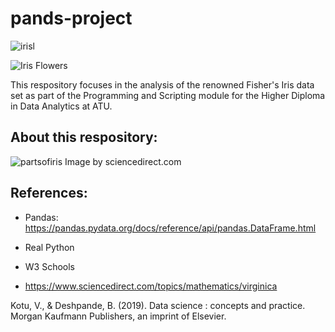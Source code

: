 # pands-project


![irisl](https://encrypted-tbn0.gstatic.com/images?q=tbn:ANd9GcRpTfCeXAg2M1NblVGoTo2gT-wrusoSgufS1AIbfKCFMFlXuO-dA97pX9Z_MSC7otrelK0&usqp=CAU)







![Iris Flowers](https://live.staticflickr.com/387/18749262238_59870d95bd_n.jpg)

This respository focuses in the analysis of the renowned Fisher's Iris data set as part of the Programming and Scripting module for the Higher Diploma in Data Analytics at ATU.

## About this respository:

![partsofiris](https://ars.els-cdn.com/content/image/3-s2.0-B9780128147610000034-f03-01-9780128147610.jpg)
Image by sciencedirect.com


## References:

- Pandas: https://pandas.pydata.org/docs/reference/api/pandas.DataFrame.html

- Real Python

- W3 Schools

- https://www.sciencedirect.com/topics/mathematics/virginica

Kotu, V., & Deshpande, B. (2019). Data science : concepts and practice. Morgan Kaufmann Publishers, an imprint of Elsevier.

‌